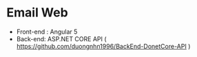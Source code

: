 # Email Web
- Front-end :  Angular 5 
- Back-end: ASP.NET CORE API ( https://github.com/duongnhn1996/BackEnd-DonetCore-API )
